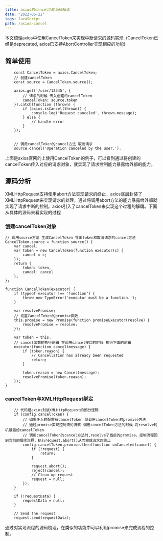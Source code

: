 ```yaml
---
title: axios的cancel功能源码解读
date: "2022-06-22"  
tags: JavaScript
path: /axios-cancel
---
```


本文梳理axios中使用CancelToken来实现中断请求的源码实现.
(CancelToken已经是deprecated, axios已支持AbortController实现相应的功能)
## 简单使用
        
        const CancelToken = axios.CancelToken;
        // 创建cancelToken
        const source = CancelToken.source();

        axios.get('/user/12345', {
            // 请求的时候 传入创建的cancelToken
            cancelToken: source.token
        }).catch(function (thrown) {
            if (axios.isCancel(thrown)) {
                console.log('Request canceled', thrown.message);
            } else {
                // handle error
            }
        });


        // 调用cancelToken的cancel方法 取消请求
        source.cancel('Operation canceled by the user.');

上面是axios官网的上使用CancelToken的例子，可以看到通过将创建的cancelToken传入对应的请求对象，就实现了请求控制能力暴露给外部的能力。
## 源码分析

XMLHttpRequest支持使用abort方法实现请求的终止，axios底层封装了XMLHttpRequest来实现请求的处理，通过将调用abort方法的能力暴露给外部就实现了请求中断的控制。axios引入了cancelToken来实现这个过程的解耦。下面从具体的源码来看实现的过程

### 创建cancelToken对象  


    // 调用source方法 生成CancelToken 导出token和取消请求的cancel方法
    CancelToken.source = function source() {
        var cancel;
        var token = new CancelToken(function executor(c) {
            cancel = c;
        });
        return {
            token: token,
            cancel: cancel
        };
    };

    function CancelToken(executor) {
        if (typeof executor !== 'function') {
            throw new TypeError('executor must be a function.');
        }

        var resolvePromise;
        // 设置CancelToken的promise函数
        this.promise = new Promise(function promiseExecutor(resolve) {
            resolvePromise = resolve;
        });

        var token = this;
        // cancel函数的执行逻辑 在调用cancel接口的时候 执行下面的逻辑
        executor(function cancel(message) {
            if (token.reason) {
                // Cancellation has already been requested
                return;
            }

            token.reason = new Cancel(message);
            resolvePromise(token.reason);
        });
    }

### cancelToken与XMLHttpRequest绑定 


        // 代码是axios封装XMLHttpRequest的部分逻辑
        if (config.cancelToken) {
            // 如果传入的配置有cancelToken 就调用cancelToken的promise方法 
            // 通过promise实现控制流的流转 调用cancelToken方法的时候 将resolve时机暴露给cancelToken
            // 调用cancelToken的cancel方法时,resolve了当前的promise，控制流程回到当前的后续流程，执行request.abort()从而完成请求的终止
            config.cancelToken.promise.then(function onCanceled(cancel) {
                if (!request) {
                    return;
                }

                request.abort();
                reject(cancel);
                // Clean up request
                request = null;
            });
        }

        if (!requestData) {
            requestData = null;
        }

        // Send the request
        request.send(requestData);


通过对实现流程的源码梳理，在类似的功能中可以利用promise来完成流程的控制。